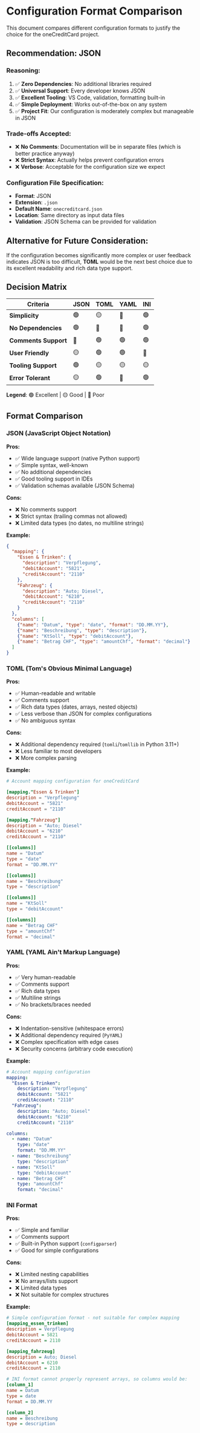 # Configuration Format Comparison

This document compares different configuration formats to justify the choice for the oneCreditCard project.

## Recommendation: JSON

### Reasoning:
1. ✅ **Zero Dependencies**: No additional libraries required
2. ✅ **Universal Support**: Every developer knows JSON
3. ✅ **Excellent Tooling**: VS Code, validation, formatting built-in
4. ✅ **Simple Deployment**: Works out-of-the-box on any system
5. ✅ **Project Fit**: Our configuration is moderately complex but manageable in JSON

### Trade-offs Accepted:
- ❌ **No Comments**: Documentation will be in separate files (which is better practice anyway)
- ❌ **Strict Syntax**: Actually helps prevent configuration errors
- ❌ **Verbose**: Acceptable for the configuration size we expect

### Configuration File Specification:
- **Format**: JSON
- **Extension**: `.json`
- **Default Name**: `onecreditcard.json`
- **Location**: Same directory as input data files
- **Validation**: JSON Schema can be provided for validation

## Alternative for Future Consideration:
If the configuration becomes significantly more complex or user feedback indicates JSON is too difficult, **TOML** would be the next best choice due to its excellent readability and rich data type support.

## Decision Matrix

| Criteria | JSON | TOML | YAML | INI |
|----------|------|------|------|-----|
| **Simplicity** | 🟢 | 🟡 | 🔴 | 🟢 |
| **No Dependencies** | 🟢 | 🔴 | 🔴 | 🟢 |
| **Comments Support** | 🔴 | 🟢 | 🟢 | 🟢 |
| **User Friendly** | 🟡 | 🟢 | 🟢 | 🔴 |
| **Tooling Support** | 🟢 | 🟡 | 🟡 | 🟡 |
| **Error Tolerant** | 🟡 | 🟢 | 🔴 | 🟢 |

**Legend**: 🟢 Excellent | 🟡 Good | 🔴 Poor

## Format Comparison

### JSON (JavaScript Object Notation)
**Pros:**
- ✅ Wide language support (native Python support)
- ✅ Simple syntax, well-known
- ✅ No additional dependencies
- ✅ Good tooling support in IDEs
- ✅ Validation schemas available (JSON Schema)

**Cons:**
- ❌ No comments support
- ❌ Strict syntax (trailing commas not allowed)
- ❌ Limited data types (no dates, no multiline strings)

**Example:**
```json
{
  "mapping": {
    "Essen & Trinken": {
      "description": "Verpflegung",
      "debitAccount": "5821",
      "creditAccount": "2110"
    },
    "Fahrzeug": {
      "description": "Auto; Diesel",
      "debitAccount": "6210",
      "creditAccount": "2110"
    }
  },
  "columns": [
    {"name": "Datum", "type": "date", "format": "DD.MM.YY"},
    {"name": "Beschreibung", "type": "description"},
    {"name": "KtSoll", "type": "debitAccount"},
    {"name": "Betrag CHF", "type": "amountChf", "format": "decimal"}
  ]
}
```

### TOML (Tom's Obvious Minimal Language)
**Pros:**
- ✅ Human-readable and writable
- ✅ Comments support
- ✅ Rich data types (dates, arrays, nested objects)
- ✅ Less verbose than JSON for complex configurations
- ✅ No ambiguous syntax

**Cons:**
- ❌ Additional dependency required (`tomli`/`tomllib` in Python 3.11+)
- ❌ Less familiar to most developers
- ❌ More complex parsing

**Example:**
```toml
# Account mapping configuration for oneCreditCard

[mapping."Essen & Trinken"]
description = "Verpflegung"
debitAccount = "5821"
creditAccount = "2110"

[mapping."Fahrzeug"]
description = "Auto; Diesel"
debitAccount = "6210"
creditAccount = "2110"

[[columns]]
name = "Datum"
type = "date"
format = "DD.MM.YY"

[[columns]]
name = "Beschreibung"
type = "description"

[[columns]]
name = "KtSoll"
type = "debitAccount"

[[columns]]
name = "Betrag CHF"
type = "amountChf"
format = "decimal"
```

### YAML (YAML Ain't Markup Language)
**Pros:**
- ✅ Very human-readable
- ✅ Comments support
- ✅ Rich data types
- ✅ Multiline strings
- ✅ No brackets/braces needed

**Cons:**
- ❌ Indentation-sensitive (whitespace errors)
- ❌ Additional dependency required (`PyYAML`)
- ❌ Complex specification with edge cases
- ❌ Security concerns (arbitrary code execution)

**Example:**
```yaml
# Account mapping configuration
mapping:
  "Essen & Trinken":
    description: "Verpflegung"
    debitAccount: "5821"
    creditAccount: "2110"
  "Fahrzeug":
    description: "Auto; Diesel"
    debitAccount: "6210"
    creditAccount: "2110"

columns:
  - name: "Datum"
    type: "date"
    format: "DD.MM.YY"
  - name: "Beschreibung"
    type: "description"
  - name: "KtSoll"
    type: "debitAccount"
  - name: "Betrag CHF"
    type: "amountChf"
    format: "decimal"
```

### INI Format
**Pros:**
- ✅ Simple and familiar
- ✅ Comments support
- ✅ Built-in Python support (`configparser`)
- ✅ Good for simple configurations

**Cons:**
- ❌ Limited nesting capabilities
- ❌ No arrays/lists support
- ❌ Limited data types
- ❌ Not suitable for complex structures

**Example:**
```ini
# Simple configuration format - not suitable for complex mapping
[mapping_essen_trinken]
description = Verpflegung
debitAccount = 5821
creditAccount = 2110

[mapping_fahrzeug]
description = Auto; Diesel
debitAccount = 6210
creditAccount = 2110

# INI format cannot properly represent arrays, so columns would be:
[column_1]
name = Datum
type = date
format = DD.MM.YY

[column_2]
name = Beschreibung
type = description
```
